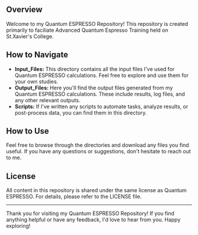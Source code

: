 ## Overview
Welcome to my Quantum ESPRESSO Repository! This repository is created primarily to faciliate Advanced Quantum Espresso Training held on St.Xavier's College.

## How to Navigate
- **Input_Files:** This directory contains all the input files I've used for Quantum ESPRESSO calculations. Feel free to explore and use them for your own studies.
- **Output_Files:** Here you'll find the output files generated from my Quantum ESPRESSO calculations. These include results, log files, and any other relevant outputs.
- **Scripts:** If I've written any scripts to automate tasks, analyze results, or post-process data, you can find them in this directory.

## How to Use
Feel free to browse through the directories and download any files you find useful. If you have any questions or suggestions, don't hesitate to reach out to me.

## License
All content in this repository is shared under the same license as Quantum ESPRESSO. For details, please refer to the LICENSE file.

---

Thank you for visiting my Quantum ESPRESSO Repository! If you find anything helpful or have any feedback, I'd love to hear from you. Happy exploring!
